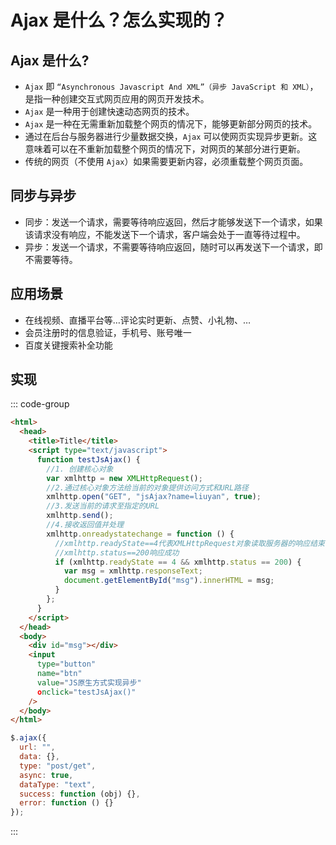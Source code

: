 # Ajax 是什么？怎么实现的？

<article-info/>

## Ajax 是什么?

- `Ajax` 即 `“Asynchronous Javascript And XML”（异步 JavaScript 和 XML）`，是指⼀种创建交互式⽹⻚应⽤的⽹⻚开发技术。
- `Ajax` 是⼀种⽤于创建快速动态⽹⻚的技术。
- `Ajax` 是⼀种在⽆需重新加载整个⽹⻚的情况下，能够更新部分⽹⻚的技术。
- 通过在后台与服务器进⾏少量数据交换，`Ajax` 可以使⽹⻚实现异步更新。这意味着可以在不重新加载整个⽹⻚的情况下，对⽹⻚的某部分进⾏更新。
- 传统的⽹⻚（不使⽤ `Ajax`）如果需要更新内容，必须重载整个⽹⻚⻚⾯。

## 同步与异步

- <el-text size="large" type="success">同步</el-text>：发送⼀个请求，需要等待响应返回，然后才能够发送下⼀个请求，如果该请求没有响应，不能发送下⼀个请求，客户端会处于⼀直等待过程中。
- <el-text size="large" type="success">异步</el-text>：发送⼀个请求，不需要等待响应返回，随时可以再发送下⼀个请求，即不需要等待。

## 应用场景

- 在线视频、直播平台等…评论实时更新、点赞、⼩礼物、…
- 会员注册时的信息验证，⼿机号、账号唯⼀
- 百度关键搜索补全功能

## 实现

::: code-group

```html [原生 JS]
<html>
  <head>
    <title>Title</title>
    <script type="text/javascript">
      function testJsAjax() {
        //1. 创建核⼼对象
        var xmlhttp = new XMLHttpRequest();
        //2.通过核⼼对象⽅法给当前的对象提供访问⽅式和URL路径
        xmlhttp.open("GET", "jsAjax?name=liuyan", true);
        //3.发送当前的请求⾄指定的URL
        xmlhttp.send();
        //4.接收返回值并处理
        xmlhttp.onreadystatechange = function () {
          //xmlhttp.readyState==4代表XMLHttpRequest对象读取服务器的响应结束
          //xmlhttp.status==200响应成功
          if (xmlhttp.readyState == 4 && xmlhttp.status == 200) {
            var msg = xmlhttp.responseText;
            document.getElementById("msg").innerHTML = msg;
          }
        };
      }
    </script>
  </head>
  <body>
    <div id="msg"></div>
    <input
      type="button"
      name="btn"
      value="JS原⽣⽅式实现异步"
      οnclick="testJsAjax()"
    />
  </body>
</html>
```

```js [JQuery]
$.ajax({
  url: "",
  data: {},
  type: "post/get",
  async: true,
  dataType: "text",
  success: function (obj) {},
  error: function () {}
});
```

:::
